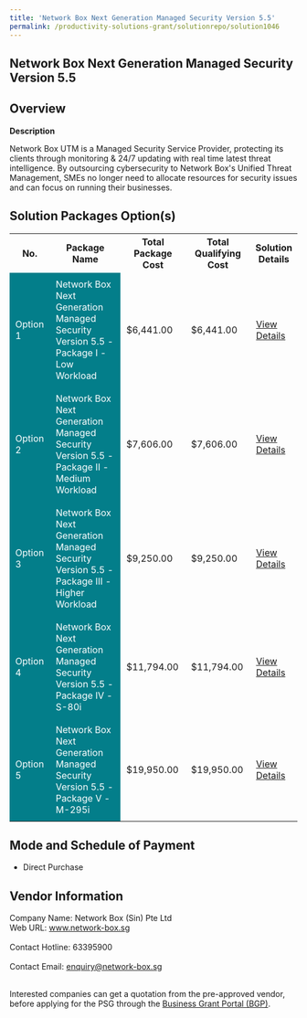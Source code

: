 ```yaml
---
title: 'Network Box Next Generation Managed Security Version 5.5'
permalink: /productivity-solutions-grant/solutionrepo/solution1046
---
```


## Network Box Next Generation Managed Security Version 5.5

## Overview

**Description**

Network Box UTM is a Managed Security Service Provider, protecting its clients through monitoring & 24/7 updating with real time latest threat intelligence. By outsourcing cybersecurity to Network Box's Unified Threat Management, SMEs no longer need to allocate resources for security issues and can focus on running their businesses.

## Solution Packages Option(s)

<table>
<tr>
<th><b>No.</b></th>
<th><b>Package Name</b></th>
<th><b>Total Package Cost</b></th>
<th><b>Total Qualifying Cost</b></th>
<th><b>Solution Details</b></th>
</tr>
<tr>
<td style='padding: 10px; background-color: #037E8A; color: #FFFFFF;'>Option 1</td>
<td style='padding: 10px; background-color: #037E8A; color: #FFFFFF;'>Network Box Next Generation Managed Security Version 5.5 - Package I - Low Workload</td>
<td style='padding: 10px;'>$6,441.00</td>
<td style='padding: 10px;'>$6,441.00</td>
<td style='padding: 10px;'><a href='/images/psg/Network_Box_Next_Gen_Sec__20210132_Desensitised_Annex_3_Part_1.pdf' target='_blank'>View Details</a></td>
</tr>
<tr>
<td style='padding: 10px; background-color: #037E8A; color: #FFFFFF;'>Option 2</td>
<td style='padding: 10px; background-color: #037E8A; color: #FFFFFF;'>Network Box Next Generation Managed Security Version 5.5 - Package II - Medium Workload</td>
<td style='padding: 10px;'>$7,606.00</td>
<td style='padding: 10px;'>$7,606.00</td>
<td style='padding: 10px;'><a href='/images/psg/Network_Box_Next_Gen_Sec__20210132_Desensitised_Annex_3_Part_2.pdf' target='_blank'>View Details</a></td>
</tr>
<tr>
<td style='padding: 10px; background-color: #037E8A; color: #FFFFFF;'>Option 3</td>
<td style='padding: 10px; background-color: #037E8A; color: #FFFFFF;'>Network Box Next Generation Managed Security Version 5.5 - Package III - Higher Workload</td>
<td style='padding: 10px;'>$9,250.00</td>
<td style='padding: 10px;'>$9,250.00</td>
<td style='padding: 10px;'><a href='/images/psg/Network_Box_Next_Gen_Sec__20210132_Desensitised_Annex_3_Part_3.pdf' target='_blank'>View Details</a></td>
</tr>
<tr>
<td style='padding: 10px; background-color: #037E8A; color: #FFFFFF;'>Option 4</td>
<td style='padding: 10px; background-color: #037E8A; color: #FFFFFF;'>Network Box Next Generation Managed Security Version 5.5 - Package IV - S-80i</td>
<td style='padding: 10px;'>$11,794.00</td>
<td style='padding: 10px;'>$11,794.00</td>
<td style='padding: 10px;'><a href='/images/psg/Network_Box_Next_Gen_Sec__20210132_Desensitised_Annex_3_Part_4.pdf' target='_blank'>View Details</a></td>
</tr>
<tr>
<td style='padding: 10px; background-color: #037E8A; color: #FFFFFF;'>Option 5</td>
<td style='padding: 10px; background-color: #037E8A; color: #FFFFFF;'>Network Box Next Generation Managed Security Version 5.5 - Package V - M-295i</td>
<td style='padding: 10px;'>$19,950.00</td>
<td style='padding: 10px;'>$19,950.00</td>
<td style='padding: 10px;'><a href='/images/psg/Network_Box_Next_Gen_Sec__20210132_Desensitised_Annex_3_Part_5.pdf' target='_blank'>View Details</a></td>
</tr>
</table>

## Mode and Schedule of Payment

 - Direct Purchase

## Vendor Information

 Company Name: Network Box (Sin) Pte Ltd<br>Web URL: www.network-box.sg <br><br>Contact Hotline: 63395900 <br><br>Contact Email: enquiry@network-box.sg <br><br>

Interested companies can get a quotation from the pre-approved vendor, before applying for the PSG through the <a href='https://www.businessgrants.gov.sg/' target='_blank' rel='noopener'>Business Grant Portal (BGP)</a>.

<script src="/jquery/resize-tables.js"></script>
